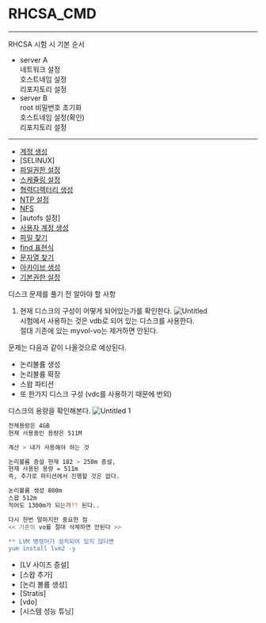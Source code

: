 # RHCSA_CMD
---

RHCSA 시험 시 기본 순서

- server A  
네트워크 설정    
호스트네임 설정  
리포지토리 설정  
- server B  
root 비밀번호 초기화  
호스트네임 설정(확인)  
리포지토리 설정  

---
- [계정 생성](https://github.com/chanW-pack/Linux_OS/blob/main/RHCSA_CMD/%EA%B3%84%EC%A0%95%20%EC%83%9D%EC%84%B1.md)
- [SELINUX]
- [파일권한 설정](https://github.com/chanW-pack/Linux_OS/blob/main/RHCSA_CMD/%ED%8C%8C%EC%9D%BC%EA%B6%8C%ED%95%9C%20%EC%84%A4%EC%A0%95.md)
- [스케쥴링 설정](https://github.com/chanW-pack/Linux_OS/blob/main/RHCSA_CMD/%EC%8A%A4%EC%BC%80%EC%A5%B4%EB%A7%81%20%EC%84%A4%EC%A0%95.md)
- [협력디렉터리 생성](https://github.com/chanW-pack/Linux_OS/blob/main/RHCSA_CMD/%ED%98%91%EB%A0%A5%20%EC%9E%91%EC%97%85%20%EB%94%94%EB%A0%89%ED%86%A0%EB%A6%AC%20%EC%83%9D%EC%84%B1.md)
- [NTP 설정](https://github.com/chanW-pack/Linux_OS/blob/main/RHCSA_CMD/NTP%20%EC%84%A4%EC%A0%95.md)
- [NFS](https://github.com/chanW-pack/Linux_OS/blob/main/RHCSA_CMD/NFS.md)
- [autofs 설정]
- [사용자 계정 생성](https://github.com/chanW-pack/Linux_OS/blob/main/RHCSA_CMD/%EC%82%AC%EC%9A%A9%EC%9E%90%20%EA%B3%84%EC%A0%95%20%EC%83%9D%EC%84%B1.md)
- [파일 찾기](https://github.com/chanW-pack/Linux_OS/blob/main/RHCSA_CMD/%ED%8C%8C%EC%9D%BC%20%EC%B0%BE%EA%B8%B0.md)
- [find 표현식](https://github.com/chanW-pack/Linux_OS/blob/main/RHCSA_CMD/find%20%ED%91%9C%ED%98%84%EC%8B%9D.md)
- [문자열 찾기](https://github.com/chanW-pack/Linux_OS/blob/main/RHCSA_CMD/%EB%AC%B8%EC%9E%90%EC%97%B4%EC%B0%BE%EA%B8%B0.md)
- [아카이브 생성](https://github.com/chanW-pack/Linux_OS/blob/main/RHCSA_CMD/%EC%95%84%EC%B9%B4%EC%9D%B4%EB%B8%8C%20%EC%83%9D%EC%84%B1.md)
- [기본권한 설정](https://github.com/chanW-pack/Linux_OS/blob/main/RHCSA_CMD/%EA%B8%B0%EB%B3%B8%EA%B6%8C%ED%95%9C%20%EC%84%A4%EC%A0%95.md)

디스크 문제를 풀기 전 알아야 할 사항

1. 현재 디스크의 구성이 어떻게 되어있는가를 확인한다.
![Untitled](https://user-images.githubusercontent.com/84123877/206657565-c6dafff1-cb7d-4614-8d9a-eea7e2a843fb.png)  
시험에서 사용하는 것은 vdb로 되어 있는 디스크를 사용한다.  
절대 기존에 있는 myvol-vo는 제거하면 안된다.  

문제는 다음과 같이 나올것으로 예상된다.  
- 논리볼륨 생성
- 논리볼륨 확장
- 스왑 파티션
- 또 한가지 디스크 구성 (vdc를 사용하기 때문에 번외)  

디스크의 용량을 확인해본다.
![Untitled 1](https://user-images.githubusercontent.com/84123877/206657559-b682d06e-3986-44ab-ba70-a49040e2c0a2.png)
```bash
전체용량은 4GB
현재 사용중인 용량은 511M

계산 > 내가 사용해야 하는 것

논리볼륨 증설 현재 182 > 250m 증설,
현재 사용된 용량 = 511m
즉, 추가로 파티션에서 진행할 것은 없다.

논리볼륨 생성 800m
스왑 512m
적어도 1300m가 되는가?? 된다..

다시 한번 말하지만 중요한 점
<< 기존의 vo를 절대 삭제하면 안된다 >>

** LVM 명령어가 설치되어 있지 않다면
yum install lvm2 -y
```
- [LV 사이즈 증설]
- [스왑 추가]
- [논리 볼륨 생성]
- [Stratis]
- [vdo]
- [시스템 성능 튜닝]
 
